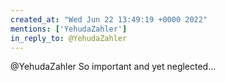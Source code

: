 ```yaml
---
created_at: "Wed Jun 22 13:49:19 +0000 2022"
mentions: ['YehudaZahler']
in_reply_to: @YehudaZahler
---
```


@YehudaZahler So important and yet neglected...